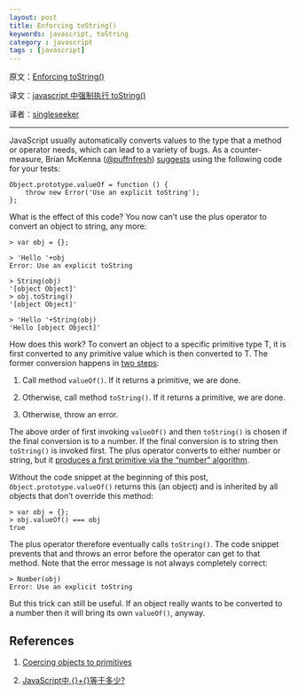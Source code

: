 ```yaml
---
layout: post
title: Enforcing toString()
keywords: javascript, toString
category : javascript
tags : [javascript]
---
```


原文：[Enforcing toString()](http://www.2ality.com/2013/04/enforcing-tostring.html)

译文：[javascript 中强制执行 toString()]()

译者：[singleseeker]()

----------------------------------------------------

JavaScript usually automatically converts values to the type that a method or operator needs, which can lead to a variety of bugs. 
As a counter-measure, Brian McKenna ([@puffnfresh][puffnfresh]) [suggests][] using the following code for your tests:

[puffnfresh]: https://twitter.com/puffnfresh
[suggests]: https://twitter.com/puffnfresh/status/316630924198572032

    Object.prototype.valueOf = function () {
        throw new Error('Use an explicit toString');
    };

What is the effect of this code? You now can’t use the plus operator to convert an object to string, any more:

    > var obj = {};

    > 'Hello '+obj
    Error: Use an explicit toString

    > String(obj)
    '[object Object]'
    > obj.toString()
    '[object Object]'

    > 'Hello '+String(obj)
    'Hello [object Object]'

How does this work? To convert an object to a specific primitive type T, 
it is first converted to any primitive value which is then converted to T. 
The former conversion happens in [two steps][1]:

1. Call method `valueOf()`. If it returns a primitive, we are done.

2. Otherwise, call method `toString()`. If it returns a primitive, we are done.

3. Otherwise, throw an error.

The above order of first invoking `valueOf()` and then `toString()` is chosen if the final conversion is to a number. 
If the final conversion is to string then `toString()` is invoked first. 
The plus operator converts to either number or string, but it [produces a first primitive via the “number” algorithm][2].

Without the code snippet at the beginning of this post, `Object.prototype.valueOf()` returns this (an object) and is inherited by all objects that don’t override this method:

    > var obj = {};
    > obj.valueOf() === obj
    true

The plus operator therefore eventually calls `toString()`. 
The code snippet prevents that and throws an error before the operator can get to that method. 
Note that the error message is not always completely correct:

    > Number(obj)
    Error: Use an explicit toString

But this trick can still be useful. 
If an object really wants to be converted to a number then it will bring its own `valueOf()`, anyway.

## References

1. [Coercing objects to primitives][1]

2. [JavaScript中,{}+{}等于多少?][2]

[1]: http://www.2ality.com/2012/11/coercing-objects.html
[2]: http://justjavac.com/javascript/2012/12/20/object-plus-object.html "JavaScript中,{}+{}等于多少?"
